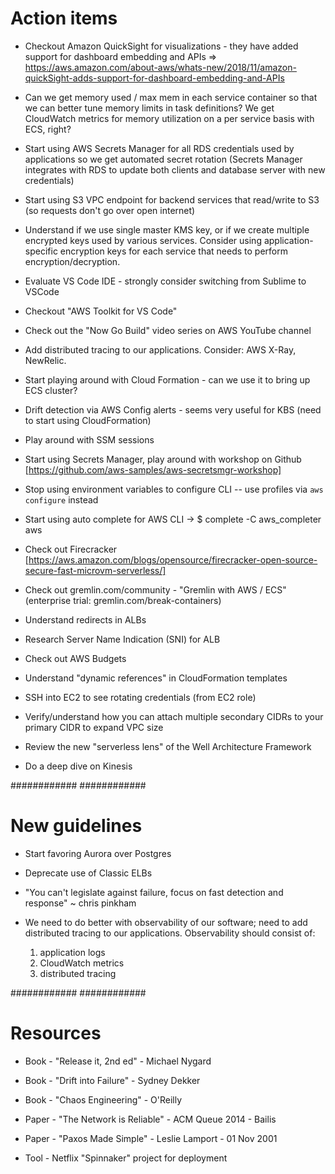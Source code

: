 Action items
=======================

* Checkout Amazon QuickSight for visualizations - they have added support for dashboard embedding and APIs
=> https://aws.amazon.com/about-aws/whats-new/2018/11/amazon-quickSight-adds-support-for-dashboard-embedding-and-APIs

* Can we get memory used / max mem in each service container so that we can better tune memory limits in task definitions? We get CloudWatch metrics for memory utilization on a per service basis with ECS, right?

* Start using AWS Secrets Manager for all RDS credentials used by applications so we get automated secret rotation (Secrets Manager integrates with RDS to update both clients and database server with new credentials)

* Start using S3 VPC endpoint for backend services that read/write to S3 (so requests don't go over open internet)

* Understand if we use single master KMS key, or if we create multiple encrypted keys used by various services.  Consider using application-specific encryption keys for each service that needs to perform encryption/decryption.

* Evaluate VS Code IDE - strongly consider switching from Sublime to VSCode

* Checkout "AWS Toolkit for VS Code"

* Check out the "Now Go Build" video series on AWS YouTube channel

* Add distributed tracing to our applications. Consider: AWS X-Ray, NewRelic.

* Start playing around with Cloud Formation - can we use it to bring up ECS cluster?

* Drift detection via AWS Config alerts - seems very useful for KBS (need to start using CloudFormation)

* Play around with SSM sessions

* Start using Secrets Manager, play around with workshop on Github [https://github.com/aws-samples/aws-secretsmgr-workshop]

* Stop using environment variables to configure CLI -- use profiles via `aws configure` instead

* Start using auto complete for AWS CLI
-> $ complete -C aws_completer aws

* Check out Firecracker [https://aws.amazon.com/blogs/opensource/firecracker-open-source-secure-fast-microvm-serverless/]

* Check out gremlin.com/community - "Gremlin with AWS / ECS" (enterprise trial: gremlin.com/break-containers)

* Understand redirects in ALBs

* Research Server Name Indication (SNI) for ALB

* Check out AWS Budgets

* Understand "dynamic references" in CloudFormation templates

* SSH into EC2 to see rotating credentials (from EC2 role)

* Verify/understand how you can attach multiple secondary CIDRs to your primary CIDR to expand VPC size

* Review the new "serverless lens" of the Well Architecture Framework

* Do a deep dive on Kinesis


############
############


New guidelines
=======================

* Start favoring Aurora over Postgres

* Deprecate use of Classic ELBs

* "You can't legislate against failure, focus on fast detection and response" ~ chris pinkham

* We need to do better with observability of our software; need to add distributed tracing to our applications. Observability should consist of:
    1. application logs
    2. CloudWatch metrics
    3. distributed tracing


############
############


Resources
=======================

* Book - "Release it, 2nd ed" - Michael Nygard
* Book - "Drift into Failure" - Sydney Dekker
* Book - "Chaos Engineering" - O'Reilly

* Paper - "The Network is Reliable" - ACM Queue 2014 - Bailis
* Paper - "Paxos Made Simple" - Leslie Lamport - 01 Nov 2001

* Tool - Netflix "Spinnaker" project for deployment
